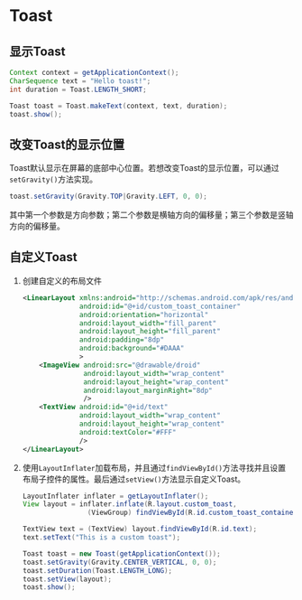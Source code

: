 # Toast

## 显示Toast

``` java
Context context = getApplicationContext();
CharSequence text = "Hello toast!";
int duration = Toast.LENGTH_SHORT;

Toast toast = Toast.makeText(context, text, duration);
toast.show();
```

## 改变Toast的显示位置

Toast默认显示在屏幕的底部中心位置。若想改变Toast的显示位置，可以通过`setGravity()`方法实现。

``` java
toast.setGravity(Gravity.TOP|Gravity.LEFT, 0, 0);
```

其中第一个参数是方向参数；第二个参数是横轴方向的偏移量；第三个参数是竖轴方向的偏移量。

## 自定义Toast

1. 创建自定义的布局文件

   ``` xml
   <LinearLayout xmlns:android="http://schemas.android.com/apk/res/android"
                 android:id="@+id/custom_toast_container"
                 android:orientation="horizontal"
                 android:layout_width="fill_parent"
                 android:layout_height="fill_parent"
                 android:padding="8dp"
                 android:background="#DAAA"
                 >
       <ImageView android:src="@drawable/droid"
                  android:layout_width="wrap_content"
                  android:layout_height="wrap_content"
                  android:layout_marginRight="8dp"
                  />
       <TextView android:id="@+id/text"
                 android:layout_width="wrap_content"
                 android:layout_height="wrap_content"
                 android:textColor="#FFF"
                 />
   </LinearLayout>
   ```

2. 使用`LayoutInflater`加载布局，并且通过`findViewById()`方法寻找并且设置布局子控件的属性。最后通过`setView()`方法显示自定义Toast。

   ``` java
   LayoutInflater inflater = getLayoutInflater();
   View layout = inflater.inflate(R.layout.custom_toast,
                   (ViewGroup) findViewById(R.id.custom_toast_container));

   TextView text = (TextView) layout.findViewById(R.id.text);
   text.setText("This is a custom toast");

   Toast toast = new Toast(getApplicationContext());
   toast.setGravity(Gravity.CENTER_VERTICAL, 0, 0);
   toast.setDuration(Toast.LENGTH_LONG);
   toast.setView(layout);
   toast.show();
   ```

   ​